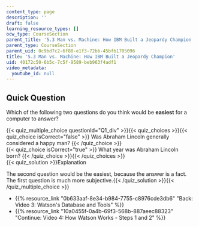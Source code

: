 ```yaml
---
content_type: page
description: ''
draft: false
learning_resource_types: []
ocw_type: CourseSection
parent_title: '5.3 Man vs. Machine: How IBM Built a Jeopardy Champion '
parent_type: CourseSection
parent_uid: 0c9bd7c2-6f88-e1f3-72bb-45bfb1705096
title: '5.3 Man vs. Machine: How IBM Built a Jeopardy Champion'
uid: 40172c50-6b5c-7c5f-9589-beb963f4adf1
video_metadata:
  youtube_id: null
---
```

## Quick Question

Which of the following two questions do you think would be **easiest** for a computer to answer?

{{< quiz_multiple_choice questionId="Q1_div" >}}{{< quiz_choices >}}{{< quiz_choice isCorrect="false" >}} Was Abraham Lincoln generally considered a happy man? {{< /quiz_choice >}}   
{{< quiz_choice isCorrect="true" >}} What year was Abraham Lincoln born? {{< /quiz_choice >}}{{< /quiz_choices >}}   
{{< quiz_solution >}}Explanation

The second question would be the easiest, because the answer is a fact. The first question is much more subjective.{{< /quiz_solution >}}{{< /quiz_multiple_choice >}}

- {{% resource_link "0b633aaf-8e34-b984-7755-c8976cde3db6" "Back: Video 3: Watson's Database and Tools" %}}
- {{% resource_link "10a0455f-0a4b-69f3-568b-887aeec88323" "Continue: Video 4: How Watson Works - Steps 1 and 2" %}}
